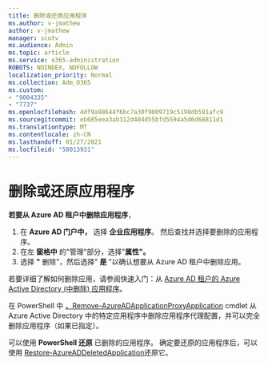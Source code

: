 ```yaml
---
title: 删除或还原应用程序
ms.author: v-jmathew
author: v-jmathew
manager: scotv
ms.audience: Admin
ms.topic: article
ms.service: o365-administration
ROBOTS: NOINDEX, NOFOLLOW
localization_priority: Normal
ms.collection: Adm_O365
ms.custom:
- "9004335"
- "7737"
ms.openlocfilehash: 4df9a98644f6bc7a30f9009719c5198db591afc9
ms.sourcegitcommit: eb685eea3ab312d404d55bfd5594a5d6d68811d1
ms.translationtype: MT
ms.contentlocale: zh-CN
ms.lasthandoff: 01/27/2021
ms.locfileid: "50013931"
---
```

# <a name="delete-or-restore-applications"></a>删除或还原应用程序

**若要从 Azure AD 租户中删除应用程序**，

1. 在 **Azure AD 门户中，** 选择 **企业应用程序**。 然后查找并选择要删除的应用程序。
2. 在左 **窗格中** 的"管理"部分，选择"**属性"。**
3. 选择 **"** 删除"，然后选择" **是** "以确认想要从 Azure AD 租户中删除应用。

若要详细了解如何删除应用，请参阅快速入门：从 [Azure AD 租户的 Azure Active Directory (中删除) 应用程序](https://docs.microsoft.com/azure/active-directory/manage-apps/delete-application-portal#delete-an-application-from-your-azure-ad-tenant)。

在 PowerShell 中 [，Remove-AzureADApplicationProxyApplication](https://docs.microsoft.com/powershell/module/azuread/remove-azureadapplicationproxyapplication) cmdlet 从 Azure Active Directory 中的特定应用程序中删除应用程序代理配置，并可以完全删除应用程序（如果已指定）。

可以使用 **PowerShell 还原** 已删除的应用程序。 确定要还原的应用程序后，可以使用 [Restore-AzureADDeletedApplication](https://docs.microsoft.com/powershell/module/azuread/restore-azureaddeletedapplication)还原它。
